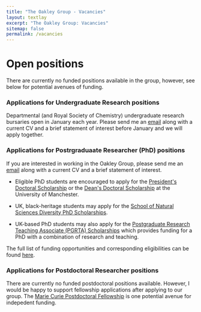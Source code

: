 ```yaml
---
title: "The Oakley Group - Vacancies"
layout: textlay
excerpt: "The Oakley Group: Vacancies"
sitemap: false
permalink: /vacancies
---
```

<!--**We currently have one [PhD studentship](https://www.findaphd.com/phds/project/accurate-and-efficient-modelling-of-x-ray-spectra-for-the-nuclear-fuel-cycle/?p164814) for applicants interested in modelling X-ray spectra of actinide complexes and materials.**-->

# Open positions

There are currently no funded positions available in the group, however, see below for potential avenues of funding.

### Applications for Undergraduate Research positions
Departmental (and Royal Society of Chemistry) undergraduate research bursaries open in January each year. Please send me an [email](mailto:meagan.oakley@manchester.ac.uk) along with a current CV and a brief statement of interest before January and we will apply together. 

### Applications for Postrgraduaate Researcher (PhD) positions
If you are interested in working in the Oakley Group, please send me an [email](mailto:meagan.oakley@manchester.ac.uk) along with a current CV and a brief statement of interest. 

- Eligible PhD students are encouraged to apply for the [President's Doctoral Scholarship](https://www.se.manchester.ac.uk/phds-science-engineering/funding/presidents-doctoral-scholarship/) or the [Dean's Doctoral Scholarship](https://www.se.manchester.ac.uk/phds-science-engineering/funding/deans-doctoral-scholarship/) at the University of Manchester. 

- UK, black-heritage students may apply for the [School of Natural Sciences Diversity PhD Scholarships](https://www.se.manchester.ac.uk/phds-science-engineering/funding/diversity-scholarship/). 

- UK-based PhD students may also apply for the [Postgraduate Research Teaching Associate (PGRTA) Scholarships](https://www.se.manchester.ac.uk/phds-science-engineering/funding/teaching-associate-scholarship/) which provides funding for a PhD with a combination of research and teaching. 

The full list of funding opportunities and corresponding eligibilities can be found [here](https://www.se.manchester.ac.uk/phds-science-engineering/funding/).

### Applications for Postdoctoral Researcher positions

There are currently no funded postdoctoral positions available. However, I would be happy to support fellowship applications after applying to our group. The [Marie Curie Postdoctoral Fellowship](https://marie-sklodowska-curie-actions.ec.europa.eu/actions/postdoctoral-fellowships) is one potential avenue for indepedent funding.

